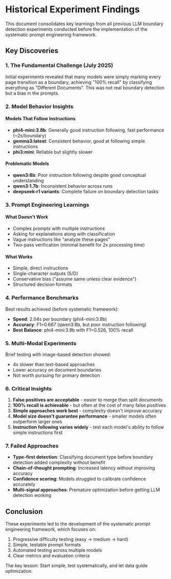 # Historical Experiment Findings

This document consolidates key learnings from all previous LLM boundary detection experiments conducted before the implementation of the systematic prompt engineering framework.

## Key Discoveries

### 1. The Fundamental Challenge (July 2025)
Initial experiments revealed that many models were simply marking every page transition as a boundary, achieving "100% recall" by classifying everything as "Different Documents". This was not real boundary detection but a bias in the prompts.

### 2. Model Behavior Insights

#### Models That Follow Instructions
- **phi4-mini:3.8b**: Generally good instruction following, fast performance (~2s/boundary)
- **gemma3:latest**: Consistent behavior, good at following simple instructions
- **phi3:mini**: Reliable but slightly slower

#### Problematic Models
- **qwen3:8b**: Poor instruction following despite good conceptual understanding
- **qwen3:1.7b**: Inconsistent behavior across runs
- **deepseek-r1 variants**: Complete failure on boundary detection tasks

### 3. Prompt Engineering Learnings

#### What Doesn't Work
- Complex prompts with multiple instructions
- Asking for explanations along with classification
- Vague instructions like "analyze these pages"
- Two-pass verification (minimal benefit for 2x processing time)

#### What Works
- Simple, direct instructions
- Single-character outputs (S/D)
- Conservative bias ("assume same unless clear evidence")
- Structured decision formats

### 4. Performance Benchmarks

Best results achieved (before systematic framework):
- **Speed**: 2.04s per boundary (phi4-mini:3.8b)
- **Accuracy**: F1=0.667 (qwen3:8b, but poor instruction following)
- **Best Balance**: phi4-mini:3.8b with F1=0.526, 100% recall

### 5. Multi-Modal Experiments
Brief testing with image-based detection showed:
- 4x slower than text-based approaches
- Lower accuracy on document boundaries
- Not worth pursuing for primary detection

### 6. Critical Insights

1. **False positives are acceptable** - easier to merge than split documents
2. **100% recall is achievable** - but often at the cost of many false positives
3. **Simple approaches work best** - complexity doesn't improve accuracy
4. **Model size doesn't guarantee performance** - smaller models often outperform larger ones
5. **Instruction following varies widely** - test each model's ability to follow simple instructions first

### 7. Failed Approaches

- **Type-first detection**: Classifying document type before boundary detection added complexity without benefit
- **Chain-of-thought prompting**: Increased latency without improving accuracy
- **Confidence scoring**: Models struggled to calibrate confidence accurately
- **Multi-signal approaches**: Premature optimization before getting LLM detection working

## Conclusion

These experiments led to the development of the systematic prompt engineering framework, which focuses on:
1. Progressive difficulty testing (easy → medium → hard)
2. Simple, testable prompt formats
3. Automated testing across multiple models
4. Clear metrics and evaluation criteria

The key lesson: Start simple, test systematically, and let data guide optimization.
